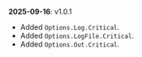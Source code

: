 
**2025-09-16**: v1.0.1
- Added `Options.Log.Critical`.
- Added `Options.LogFile.Critical`.
- Added `Options.Out.Critical`.
